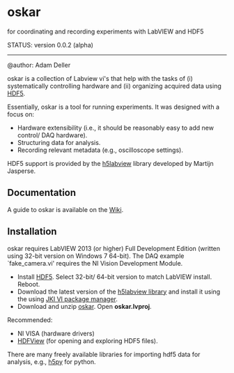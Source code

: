 oskar
=======
for coordinating and recording experiments with LabVIEW and HDF5

STATUS: version 0.0.2 (alpha)
****

@author: Adam Deller

oskar is a collection of Labview vi's that help with the tasks of (i) systematically controlling hardware and (ii) organizing acquired data using [HDF5](https://www.hdfgroup.org/why_hdf/ "https://www.hdfgroup.org/why_hdf/").  

Essentially, oskar is a tool for running experiments. It was designed with a focus on: 

 - Hardware extensibility (i.e., it should be reasonably easy to add new control/ DAQ hardware).
 - Structuring data for analysis.
 - Recording relevant metadata (e.g., oscilloscope settings).

HDF5 support is provided by the [h5labview](http://h5labview.sourceforge.net/) library developed by Martijn Jasperse.

## Documentation

A guide to oskar is available on the [Wiki](https://github.com/PositroniumSpectroscopy/oskar/wiki "Wiki").

## Installation

oskar requires LabVIEW 2013 (or higher) Full Development Edition (written using 32-bit version
 on Windows 7 64-bit).  The DAQ example `fake\_camera.vi' requires the NI Vision Development Module.

- Install [HDF5](https://www.hdfgroup.org/HDF5/release/obtain5.html). Select 32-bit/ 64-bit version to match LabVIEW install. Reboot.
- Download the latest version of the [h5labview library](http://h5labview.sourceforge.net/) and install it using the using [JKI VI package manager](http://vipm.jki.net/). 
- Download and unzip [oskar](https://github.com/PositroniumSpectroscopy/oskar). Open **oskar.lvproj**.

Recommended:

 - NI VISA (hardware drivers)
 - [HDFView](https://www.hdfgroup.org/products/java/hdfview/) (for opening and exploring HDF5 files).

There are many freely available libraries for importing hdf5 data for analysis, e.g., [h5py](http://www.h5py.org/) for python.
